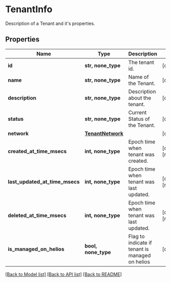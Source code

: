 # TenantInfo

Description of a Tenant and it's properties.

## Properties
Name | Type | Description | Notes
------------ | ------------- | ------------- | -------------
**id** | **str, none_type** | The tenant id. | [optional] 
**name** | **str, none_type** | Name of the Tenant. | [optional] 
**description** | **str, none_type** | Description about the tenant. | [optional] 
**status** | **str, none_type** | Current Status of the Tenant. | [optional] 
**network** | [**TenantNetwork**](TenantNetwork.md) |  | [optional] 
**created_at_time_msecs** | **int, none_type** | Epoch time when tenant was created. | [optional] [readonly] 
**last_updated_at_time_msecs** | **int, none_type** | Epoch time when tenant was last updated. | [optional] [readonly] 
**deleted_at_time_msecs** | **int, none_type** | Epoch time when tenant was last updated. | [optional] [readonly] 
**is_managed_on_helios** | **bool, none_type** | Flag to indicate if tenant is managed on helios | [optional] 

[[Back to Model list]](../README.md#documentation-for-models) [[Back to API list]](../README.md#documentation-for-api-endpoints) [[Back to README]](../README.md)


